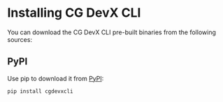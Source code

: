 # Installing CG DevX CLI

You can download the CG DevX CLI pre-built binaries from the following sources:

## PyPI

Use pip to download it from [PyPI](https://pypi.org/): <!--  or download directly: (from where?) -->

```shell
pip install cgdevxcli
```
